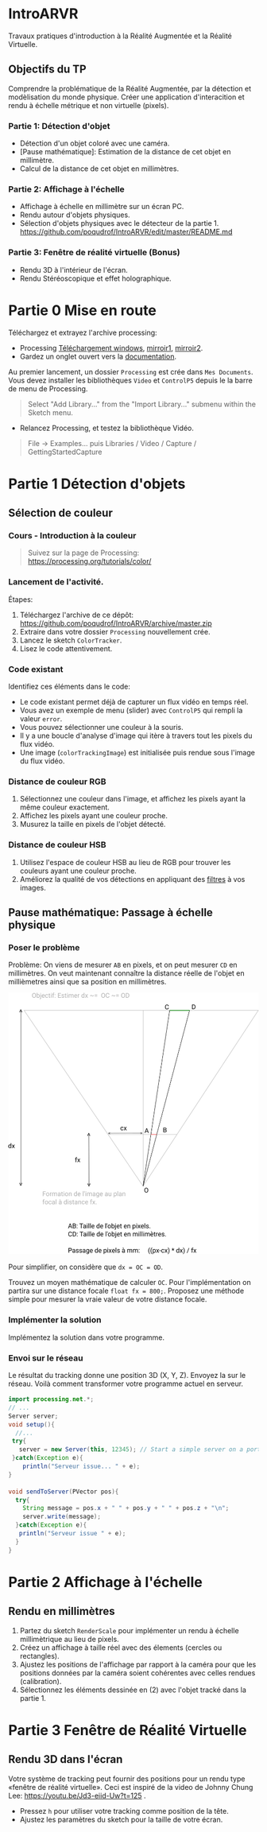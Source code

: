 # IntroARVR
Travaux pratiques d'introduction à la Réalité Augmentée et la Réalité Virtuelle. 



## Objectifs du TP

Comprendre la problématique de la Réalité Augmentée, par la détection et modèlisation du monde physique. 
Créer une application d'interacition et rendu à échelle métrique et non virtuelle (pixels). 

### Partie 1: Détection d'objet

* Détection d'un objet coloré avec une caméra. 
* [Pause mathématique]: Estimation de la distance de cet objet en millimètre.
* Calcul de la distance de cet objet en millimètres.

### Partie 2: Affichage à l'échelle

* Affichage à échelle en millimètre sur un écran PC. 
* Rendu autour d'objets physiques. 
* Sélection d'objets physiques avec le détecteur de la partie 1. https://github.com/poqudrof/IntroARVR/edit/master/README.md

### Partie 3: Fenêtre de réalité virtuelle (Bonus)

* Rendu 3D à l'intérieur de l'écran.
* Rendu Stéréoscopique et effet holographique.



# Partie 0 Mise en route 

Téléchargez et extrayez l'archive processing:

* Processing [Téléchargement windows](http://download.processing.org/processing-3.5.3-windows64.zip), [mirroir1](http://vps601605.ovh.net/rails/processing-3.5.3-windows64.zip), [mirroir2](http://dist.rea.lity.tech/libs/processing-3.5.3-windows64.zip).
* Gardez un onglet ouvert vers la [documentation](https://processing.org/reference/).

Au premier lancement, un dossier `Processing` est crée dans `Mes Documents`. 
Vous devez installer les bibliothèques `Video` et `ControlP5` depuis le la barre de menu de Processing.

> Select "Add Library..." from the "Import Library..." submenu within the Sketch menu.

* Relancez Processing, et testez la bibliothèque Vidéo. 

> File -> Examples... puis   Libraries / Video / Capture / GettingStartedCapture 


# Partie 1 Détection d'objets

## Sélection de couleur

### Cours - Introduction à la couleur

> Suivez sur la page de Processing: https://processing.org/tutorials/color/

### Lancement de l'activité. 

Étapes: 

1. Téléchargez l'archive de ce dépôt: https://github.com/poqudrof/IntroARVR/archive/master.zip
2. Extraire dans votre dossier `Processing` nouvellement crée. 
3. Lancez le sketch `ColorTracker`. 
4. Lisez le code attentivement. 

### Code existant

Identifiez ces éléments dans le code:

* Le code existant permet déjà de capturer un flux vidéo en temps réel. 
* Vous avez un exemple de menu (slider) avec `ControlP5` qui rempli la valeur `error`.  
* Vous pouvez sélectionner une couleur à la souris. 
* Il y a une boucle d'analyse d'image qui itère à travers tout les pixels du flux vidéo. 
* Une image (`colorTrackingImage`) est initialisée puis rendue sous l'image du flux vidéo. 

### Distance de couleur RGB

1. Sélectionnez une couleur dans l'image, et affichez les pixels ayant la même couleur exactement. 
2. Affichez les pixels ayant une couleur proche.
3. Musurez la taille en pixels de l'objet détecté. 

### Distance de couleur HSB

1. Utilisez l'espace de couleur HSB au lieu de RGB pour trouver les couleurs ayant une couleur proche. 
2. Améliorez la qualité de vos détections en appliquant des [filtres](https://processing.org/reference/filter_.html) à vos images. 

## Pause mathématique: Passage à échelle physique

### Poser le problème
Problème: On viens de mesurer `AB` en pixels, et on peut mesurer `CD` en millimètres. On veut maintenant connaître la distance réelle de l'objet en millièmetres ainsi que sa position en millimètres. 

![Schema](https://github.com/poqudrof/IntroARVR/raw/master/image.png)

Pour simplifier, on considère que  `dx = OC = OD`. 

Trouvez un moyen mathématique de calculer `OC`. Pour l'implémentation on partira sur une distance focale `float fx = 800;`. Proposez une méthode simple pour mesurer la vraie valeur de votre distance focale.

### Implémenter la solution 

Implémentez la solution dans votre programme. 


### Envoi sur le réseau

Le résultat du tracking donne une position 3D (X, Y, Z). Envoyez la sur le réseau. Voilà comment transformer votre programme actuel en serveur. 

``` java 
import processing.net.*; 
// ... 
Server server;
void setup(){
  //... 
 try{
   server = new Server(this, 12345); // Start a simple server on a port
 }catch(Exception e){
	println("Serveur issue... " + e);
}

void sendToServer(PVector pos){
  try{  
    String message = pos.x + " " + pos.y + " " + pos.z + "\n"; 
    server.write(message);
  }catch(Exception e){
   println("Serveur issue " + e);
  }
}
```

# Partie 2 Affichage à l'échelle 

## Rendu en millimètres

1. Partez du sketch `RenderScale` pour implémenter un rendu à échelle millimètrique au lieu de pixels. 
2. Créez un affichage à taille réel avec des élements (cercles ou rectangles).
3. Ajustez les positions de l'affichage par rapport à la caméra pour que les positions données par la caméra soient cohérentes avec celles rendues (calibration). 
3. Sélectionnez les éléments dessinée en (2) avec l'objet tracké dans la partie 1. 

# Partie 3 Fenêtre de Réalité Virtuelle

## Rendu 3D dans l'écran 

Votre système de tracking peut fournir des positions pour un rendu type «fenêtre de réalité virtuelle». Ceci est inspiré de la video de Johnny Chung Lee: https://youtu.be/Jd3-eiid-Uw?t=125 . 

* Pressez `h` pour utiliser votre tracking comme position de la tête. 
* Ajustez les paramètres du sketch pour la taille de votre écran. 


